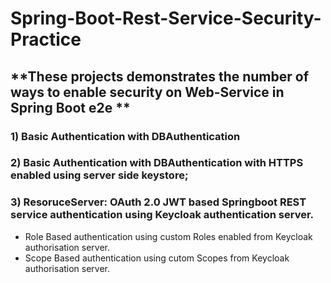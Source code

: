# Spring-Boot-Rest-Service-Security-Practice

## **These projects demonstrates the number of ways to enable security on Web-Service in Spring Boot e2e **

### 1) Basic Authentication with DBAuthentication
### 2) Basic Authentication with DBAuthentication with HTTPS enabled using server side keystore;
### 3) ResoruceServer: OAuth 2.0 JWT based Springboot REST service authentication using Keycloak authentication server.
* Role Based authentication using custom Roles enabled from Keycloak authorisation server.
* Scope Based authentication using cutom Scopes from Keycloak authorisation server.
